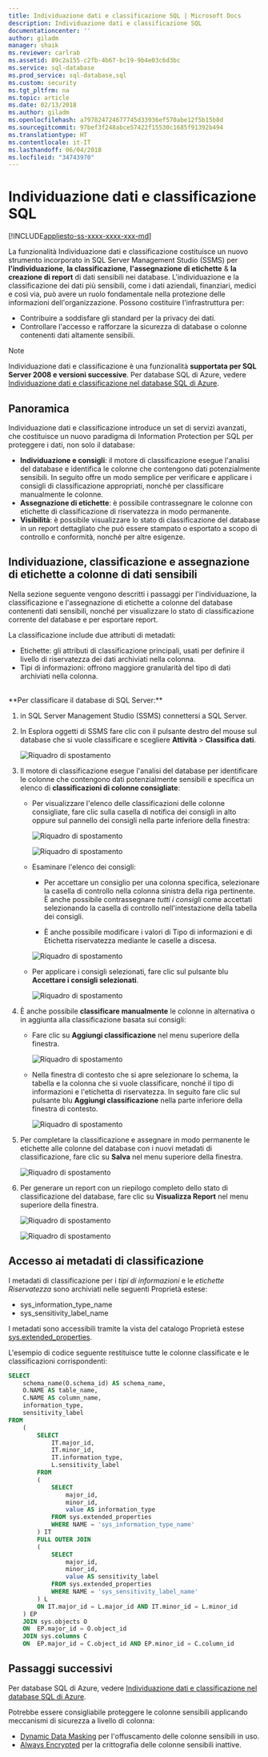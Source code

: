 ```yaml
---
title: Individuazione dati e classificazione SQL | Microsoft Docs
description: Individuazione dati e classificazione SQL
documentationcenter: ''
author: giladm
manager: shaik
ms.reviewer: carlrab
ms.assetid: 89c2a155-c2fb-4b67-bc19-9b4e03c6d3bc
ms.service: sql-database
ms.prod_service: sql-database,sql
ms.custom: security
ms.tgt_pltfrm: na
ms.topic: article
ms.date: 02/13/2018
ms.author: giladm
ms.openlocfilehash: a797824724677745d33936ef570abe12f5b15b8d
ms.sourcegitcommit: 97bef3f248abce57422f15530c1685f91392b494
ms.translationtype: HT
ms.contentlocale: it-IT
ms.lasthandoff: 06/04/2018
ms.locfileid: "34743970"
---
```

# <a name="sql-data-discovery-and-classification"></a>Individuazione dati e classificazione SQL
[!INCLUDE[appliesto-ss-xxxx-xxxx-xxx-md](../../includes/appliesto-ss-xxxx-xxxx-xxx-md.md)]

La funzionalità Individuazione dati e classificazione costituisce un nuovo strumento incorporato in SQL Server Management Studio (SSMS) per **l'individuazione**, **la classificazione**, **l'assegnazione di etichette** & **la creazione di report** di dati sensibili nei database.
L'individuazione e la classificazione dei dati più sensibili, come i dati aziendali, finanziari, medici e così via, può avere un ruolo fondamentale nella protezione delle informazioni dell'organizzazione. Possono costituire l'infrastruttura per:
* Contribuire a soddisfare gli standard per la privacy dei dati.
* Controllare l'accesso e rafforzare la sicurezza di database o colonne contenenti dati altamente sensibili.

> [!NOTE]
> Individuazione dati e classificazione è una funzionalità **supportata per SQL Server 2008 e versioni successive**. Per database SQL di Azure, vedere [Individuazione dati e classificazione nel database SQL di Azure](https://go.microsoft.com/fwlink/?linkid=866265).

## <a id="subheading-1"></a>Panoramica
Individuazione dati e classificazione introduce un set di servizi avanzati, che costituisce un nuovo paradigma di Information Protection per SQL per proteggere i dati, non solo il database:
* **Individuazione e consigli**: il motore di classificazione esegue l'analisi del database e identifica le colonne che contengono dati potenzialmente sensibili. In seguito offre un modo semplice per verificare e applicare i consigli di classificazione appropriati, nonché per classificare manualmente le colonne.
* **Assegnazione di etichette**: è possibile contrassegnare le colonne con etichette di classificazione di riservatezza in modo permanente.
* **Visibilità**: è possibile visualizzare lo stato di classificazione del database in un report dettagliato che può essere stampato o esportato a scopo di controllo e conformità, nonché per altre esigenze.

## <a id="subheading-2"></a>Individuazione, classificazione e assegnazione di etichette a colonne di dati sensibili
Nella sezione seguente vengono descritti i passaggi per l'individuazione, la classificazione e l'assegnazione di etichette a colonne del database contenenti dati sensibili, nonché per visualizzare lo stato di classificazione corrente del database e per esportare report.

La classificazione include due attributi di metadati:
* Etichette: gli attributi di classificazione principali, usati per definire il livello di riservatezza dei dati archiviati nella colonna.  
* Tipi di informazioni: offrono maggiore granularità del tipo di dati archiviati nella colonna.

<br>
**Per classificare il database di SQL Server:**

1. in SQL Server Management Studio (SSMS) connettersi a SQL Server.

2. In Esplora oggetti di SSMS fare clic con il pulsante destro del mouse sul database che si vuole classificare e scegliere **Attività** > **Classifica dati**.

    ![Riquadro di spostamento][1]

3. Il motore di classificazione esegue l'analisi del database per identificare le colonne che contengono dati potenzialmente sensibili e specifica un elenco di **classificazioni di colonne consigliate**:

    * Per visualizzare l'elenco delle classificazioni delle colonne consigliate, fare clic sulla casella di notifica dei consigli in alto oppure sul pannello dei consigli nella parte inferiore della finestra:

        ![Riquadro di spostamento][2]

        ![Riquadro di spostamento][3]

    * Esaminare l'elenco dei consigli:
        * Per accettare un consiglio per una colonna specifica, selezionare la casella di controllo nella colonna sinistra della riga pertinente. È anche possibile contrassegnare *tutti i consigli* come accettati selezionando la casella di controllo nell'intestazione della tabella dei consigli.

        * È anche possibile modificare i valori di Tipo di informazioni e di Etichetta riservatezza mediante le caselle a discesa.        

        ![Riquadro di spostamento][4]

    * Per applicare i consigli selezionati, fare clic sul pulsante blu **Accettare i consigli selezionati**.

        ![Riquadro di spostamento][5]

4. È anche possibile **classificare manualmente** le colonne in alternativa o in aggiunta alla classificazione basata sui consigli:

    * Fare clic su **Aggiungi classificazione** nel menu superiore della finestra.

        ![Riquadro di spostamento][6]

    * Nella finestra di contesto che si apre selezionare lo schema, la tabella e la colonna che si vuole classificare, nonché il tipo di informazioni e l'etichetta di riservatezza. In seguito fare clic sul pulsante blu **Aggiungi classificazione** nella parte inferiore della finestra di contesto.

        ![Riquadro di spostamento][7]

5. Per completare la classificazione e assegnare in modo permanente le etichette alle colonne del database con i nuovi metadati di classificazione, fare clic su **Salva** nel menu superiore della finestra.

    ![Riquadro di spostamento][8]


6. Per generare un report con un riepilogo completo dello stato di classificazione del database, fare clic su **Visualizza Report** nel menu superiore della finestra.

    ![Riquadro di spostamento][9]

    ![Riquadro di spostamento][10]


## <a id="subheading-3"></a>Accesso ai metadati di classificazione

I metadati di classificazione per i *tipi di informazioni* e le *etichette Riservatezza* sono archiviati nelle seguenti Proprietà estese: 
* sys_information_type_name
* sys_sensitivity_label_name

I metadati sono accessibili tramite la vista del catalogo Proprietà estese [sys.extended_properties](https://docs.microsoft.com/en-us/sql/relational-databases/system-catalog-views/extended-properties-catalog-views-sys-extended-properties).

L'esempio di codice seguente restituisce tutte le colonne classificate e le classificazioni corrispondenti:

```sql
SELECT
    schema_name(O.schema_id) AS schema_name,
    O.NAME AS table_name,
    C.NAME AS column_name,
    information_type,
    sensitivity_label 
FROM
    (
        SELECT
            IT.major_id,
            IT.minor_id,
            IT.information_type,
            L.sensitivity_label 
        FROM
        (
            SELECT
                major_id,
                minor_id,
                value AS information_type 
            FROM sys.extended_properties 
            WHERE NAME = 'sys_information_type_name'
        ) IT 
        FULL OUTER JOIN
        (
            SELECT
                major_id,
                minor_id,
                value AS sensitivity_label 
            FROM sys.extended_properties 
            WHERE NAME = 'sys_sensitivity_label_name'
        ) L 
        ON IT.major_id = L.major_id AND IT.minor_id = L.minor_id
    ) EP
    JOIN sys.objects O
    ON  EP.major_id = O.object_id 
    JOIN sys.columns C 
    ON  EP.major_id = C.object_id AND EP.minor_id = C.column_id
```

## <a id="subheading-4"></a>Passaggi successivi

Per database SQL di Azure, vedere [Individuazione dati e classificazione nel database SQL di Azure](https://go.microsoft.com/fwlink/?linkid=866265).

Potrebbe essere consigliabile proteggere le colonne sensibili applicando meccanismi di sicurezza a livello di colonna:

* [Dynamic Data Masking](https://docs.microsoft.com/en-us/sql/relational-databases/security/dynamic-data-masking) per l'offuscamento delle colonne sensibili in uso.
* [Always Encrypted](https://docs.microsoft.com/en-us/sql/relational-databases/security/encryption/always-encrypted-database-engine) per la crittografia delle colonne sensibili inattive.

<!--Anchors-->
[SQL Data Discovery & Classification overview]: #subheading-1
[Discovering, classifying & labeling sensitive columns]: #subheading-2
[Accessing the classification metadata]: #subheading-3
[Next Steps]: #subheading-4

<!--Image references-->
[1]: ./media/sql-data-discovery-and-classification/1_data_classification_explorer_menu.png
[2]: ./media/sql-data-discovery-and-classification/2_recommendations_notification_box.png
[3]: ./media/sql-data-discovery-and-classification/3_recommendations_panel.png
[4]: ./media/sql-data-discovery-and-classification/4_recommendations.png
[5]: ./media/sql-data-discovery-and-classification/5_accept_recommendations_button.png
[6]: ./media/sql-data-discovery-and-classification/6_add_classification_button.png
[7]: ./media/sql-data-discovery-and-classification/7_manual_classification.png
[8]: ./media/sql-data-discovery-and-classification/8_save.png
[9]: ./media/sql-data-discovery-and-classification/9_view_report.png
[10]: ./media/sql-data-discovery-and-classification/10_report.png
